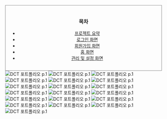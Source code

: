 <div style="border:1px solid gray; margin: 0 auto; padding: 1rem; text-align:center;">
  <h3>목차</h3>
  <ul>
    <li><a href="#img:nth-child(1)">프로젝트 요약</a></li>
    <li><a href="#img:nth-child(4)">로그인 화면</a></li>
    <li><a href="#img:nth-child(7)">회원가입 화면</a></li>
    <li><a href="#img:nth-child(11)">홈 화면</a></li>
    <li><a href="#img:nth-child(15)">관리 및 설정 화면</a></li>  
  </ul>
</div>

<img src="./portfolio_img/포트폴리오_DCT_page-0001.jpg" alt="DCT 포트폴리오 p.1">
<img src="./portfolio_img/포트폴리오_DCT_page-0002.jpg" alt="DCT 포트폴리오 p.1">
<img src="./portfolio_img/포트폴리오_DCT_page-0003.jpg" alt="DCT 포트폴리오 p.1">
<img src="./portfolio_img/포트폴리오_DCT_page-0004.jpg" alt="DCT 포트폴리오 p.1">
<img src="./portfolio_img/포트폴리오_DCT_page-0005.jpg" alt="DCT 포트폴리오 p.1">
<img src="./portfolio_img/포트폴리오_DCT_page-0006.jpg" alt="DCT 포트폴리오 p.1">
<img src="./portfolio_img/포트폴리오_DCT_page-0007.jpg" alt="DCT 포트폴리오 p.1">
<img src="./portfolio_img/포트폴리오_DCT_page-0008.jpg" alt="DCT 포트폴리오 p.1">
<img src="./portfolio_img/포트폴리오_DCT_page-0009.jpg" alt="DCT 포트폴리오 p.1">
<img src="./portfolio_img/포트폴리오_DCT_page-0010.jpg" alt="DCT 포트폴리오 p.1">
<img src="./portfolio_img/포트폴리오_DCT_page-0011.jpg" alt="DCT 포트폴리오 p.1">
<img src="./portfolio_img/포트폴리오_DCT_page-0012.jpg" alt="DCT 포트폴리오 p.1">
<img src="./portfolio_img/포트폴리오_DCT_page-0013.jpg" alt="DCT 포트폴리오 p.1">
<img src="./portfolio_img/포트폴리오_DCT_page-0014.jpg" alt="DCT 포트폴리오 p.1">
<img src="./portfolio_img/포트폴리오_DCT_page-0015.jpg" alt="DCT 포트폴리오 p.1">
<img src="./portfolio_img/포트폴리오_DCT_page-0016.jpg" alt="DCT 포트폴리오 p.1">
<img src="./portfolio_img/포트폴리오_DCT_page-0017.jpg" alt="DCT 포트폴리오 p.1">
<img src="./portfolio_img/포트폴리오_DCT_page-0018.jpg" alt="DCT 포트폴리오 p.1">
<img src="./portfolio_img/포트폴리오_DCT_page-0019.jpg" alt="DCT 포트폴리오 p.1">
